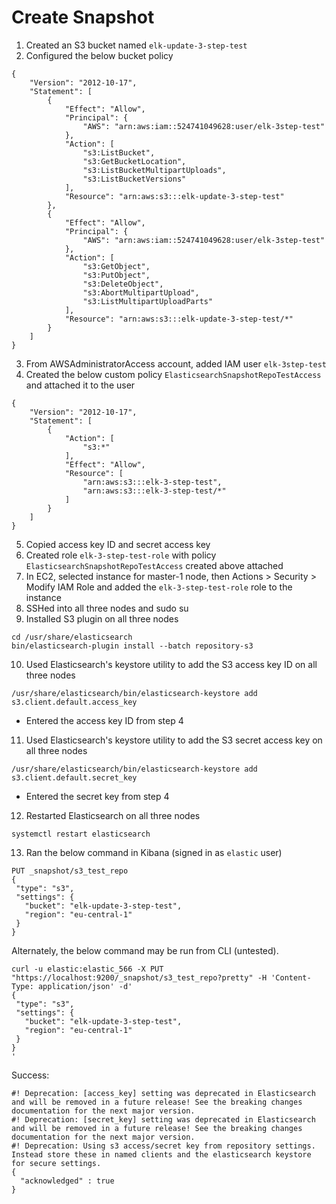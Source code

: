 # Create Snapshot

1. Created an S3 bucket named `elk-update-3-step-test`
2. Configured the below bucket policy
```
{
    "Version": "2012-10-17",
    "Statement": [
        {
            "Effect": "Allow",
            "Principal": {
                "AWS": "arn:aws:iam::524741049628:user/elk-3step-test"
            },
            "Action": [
                "s3:ListBucket",
                "s3:GetBucketLocation",
                "s3:ListBucketMultipartUploads",
                "s3:ListBucketVersions"
            ],
            "Resource": "arn:aws:s3:::elk-update-3-step-test"
        },
        {
            "Effect": "Allow",
            "Principal": {
                "AWS": "arn:aws:iam::524741049628:user/elk-3step-test"
            },
            "Action": [
                "s3:GetObject",
                "s3:PutObject",
                "s3:DeleteObject",
                "s3:AbortMultipartUpload",
                "s3:ListMultipartUploadParts"
            ],
            "Resource": "arn:aws:s3:::elk-update-3-step-test/*"
        }
    ]
}
```
3. From AWSAdministratorAccess account, added IAM user `elk-3step-test`
4. Created the below custom policy `ElasticsearchSnapshotRepoTestAccess` and attached it to the user
```
{
    "Version": "2012-10-17",
    "Statement": [
        {
            "Action": [
                "s3:*"
            ],
            "Effect": "Allow",
            "Resource": [
                "arn:aws:s3:::elk-3-step-test",
                "arn:aws:s3:::elk-3-step-test/*"
            ]
        }
    ]
}
```
5. Copied access key ID and secret access key
6. Created role `elk-3-step-test-role` with policy `ElasticsearchSnapshotRepoTestAccess` created above attached
7. In EC2, selected instance for master-1 node, then Actions > Security > Modify IAM Role and added the `elk-3-step-test-role` role to the instance
8. SSHed into all three nodes and sudo su
9. Installed S3 plugin on all three nodes
```
cd /usr/share/elasticsearch
bin/elasticsearch-plugin install --batch repository-s3
```
10. Used Elasticsearch's keystore utility to add the S3 access key ID on all three nodes
```
/usr/share/elasticsearch/bin/elasticsearch-keystore add s3.client.default.access_key
```
   - Entered the access key ID from step 4
11. Used Elasticsearch's keystore utility to add the S3 secret access key on all three nodes
```
/usr/share/elasticsearch/bin/elasticsearch-keystore add s3.client.default.secret_key
```
   - Entered the secret key from step 4
12. Restarted Elasticsearch on all three nodes
```
systemctl restart elasticsearch
```
13. Ran the below command in Kibana (signed in as `elastic` user)
```
PUT _snapshot/s3_test_repo
{
 "type": "s3",
 "settings": {
   "bucket": "elk-update-3-step-test",
   "region": "eu-central-1"
 }
}
```
Alternately, the below command may be run from CLI (untested).
```
curl -u elastic:elastic_566 -X PUT "https://localhost:9200/_snapshot/s3_test_repo?pretty" -H 'Content-Type: application/json' -d'
{
 "type": "s3",
 "settings": {
   "bucket": "elk-update-3-step-test",
   "region": "eu-central-1"
 }
}
'
```

Success:
```
#! Deprecation: [access_key] setting was deprecated in Elasticsearch and will be removed in a future release! See the breaking changes documentation for the next major version.
#! Deprecation: [secret_key] setting was deprecated in Elasticsearch and will be removed in a future release! See the breaking changes documentation for the next major version.
#! Deprecation: Using s3 access/secret key from repository settings. Instead store these in named clients and the elasticsearch keystore for secure settings.
{
  "acknowledged" : true
}
```
